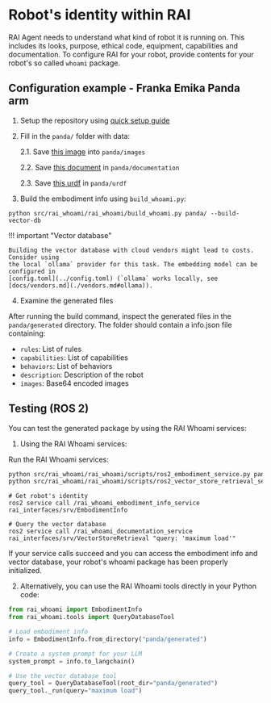 # Robot's identity within RAI

RAI Agent needs to understand what kind of robot it is running on. This includes its looks, purpose,
ethical code, equipment, capabilities and documentation. To configure RAI for your robot, provide
contents for your robot's so called `whoami` package.

## Configuration example - Franka Emika Panda arm

1. Setup the repository using [quick setup guide](install.md)

2. Fill in the `panda/` folder with data:

   2.1. Save [this image](https://robodk.com/robot/img/Franka-Emika-Panda-robot.png) into
   `panda/images`

   2.2. Save
   [this document](https://github.com/user-attachments/files/16417196/Franka.Emika.Panda.robot.-.RoboDK.pdf)
   in `panda/documentation`

   2.3. Save
   [this urdf](https://github.com/frankaemika/franka_ros/blob/develop/franka_description/robots/panda/panda.urdf.xacro)
   in `panda/urdf`

3. Build the embodiment info using `build_whoami.py`:

```shell
python src/rai_whoami/rai_whoami/build_whoami.py panda/ --build-vector-db
```

!!! important "Vector database"

    Building the vector database with cloud vendors might lead to costs. Consider using
    the local `ollama` provider for this task. The embedding model can be configured in
    [config.toml](../config.toml) (`ollama` works locally, see
    [docs/vendors.md](./vendors.md#ollama)).

4. Examine the generated files

After running the build command, inspect the generated files in the `panda/generated` directory. The
folder should contain a info.json file containing:

- `rules`: List of rules
- `capabilities`: List of capabilities
- `behaviors`: List of behaviors
- `description`: Description of the robot
- `images`: Base64 encoded images

## Testing (ROS 2)

You can test the generated package by using the RAI Whoami services:

1. Using the RAI Whoami services:

Run the RAI Whoami services:

```bash
python src/rai_whoami/rai_whoami/scripts/ros2_embodiment_service.py panda/ &
python src/rai_whoami/rai_whoami/scripts/ros2_vector_store_retrieval_service.py panda/
```

```shell
# Get robot's identity
ros2 service call /rai_whoami_embodiment_info_service rai_interfaces/srv/EmbodimentInfo

# Query the vector database
ros2 service call /rai_whoami_documentation_service rai_interfaces/srv/VectorStoreRetrieval "query: 'maximum load'"
```

If your service calls succeed and you can access the embodiment info and vector database, your
robot's whoami package has been properly initialized.

2. Alternatively, you can use the RAI Whoami tools directly in your Python code:

```python
from rai_whoami import EmbodimentInfo
from rai_whoami.tools import QueryDatabaseTool

# Load embodiment info
info = EmbodimentInfo.from_directory("panda/generated")

# Create a system prompt for your LLM
system_prompt = info.to_langchain()

# Use the vector database tool
query_tool = QueryDatabaseTool(root_dir="panda/generated")
query_tool._run(query="maximum load")
```
